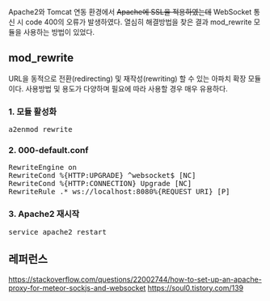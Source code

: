 Apache2와 Tomcat 연동 환경에서 ~~Apache에 SSL을 적용하였는데~~ WebSocket 통신 시 code 400의 오류가 발생하였다. 열심히 해결방법을 찾은 결과 mod_rewrite 모듈을 사용하는 방법이 있었다.

## mod_rewrite
URL을 동적으로 전환(redirecting) 및 재작성(rewriting) 할 수 있는 아파치 확장 모듈이다. 사용방법 및 용도가 다양하며 필요에 따라 사용할 경우 매우 유용하다.

<h3>1. 모듈 활성화</h3>
<pre>
a2enmod rewrite
</pre>

<h3>2. 000-default.conf</h3>
<pre>
RewriteEngine on
RewriteCond %{HTTP:UPGRADE} ^websocket$ [NC]
RewriteCond %{HTTP:CONNECTION} Upgrade [NC]
RewriteRule .* ws://localhost:8080%{REQUEST_URI} [P]
</pre>

<h3>3. Apache2 재시작</h3>
<pre>
service apache2 restart
</pre>

## 레퍼런스
https://stackoverflow.com/questions/22002744/how-to-set-up-an-apache-proxy-for-meteor-sockjs-and-websocket
https://soul0.tistory.com/139
